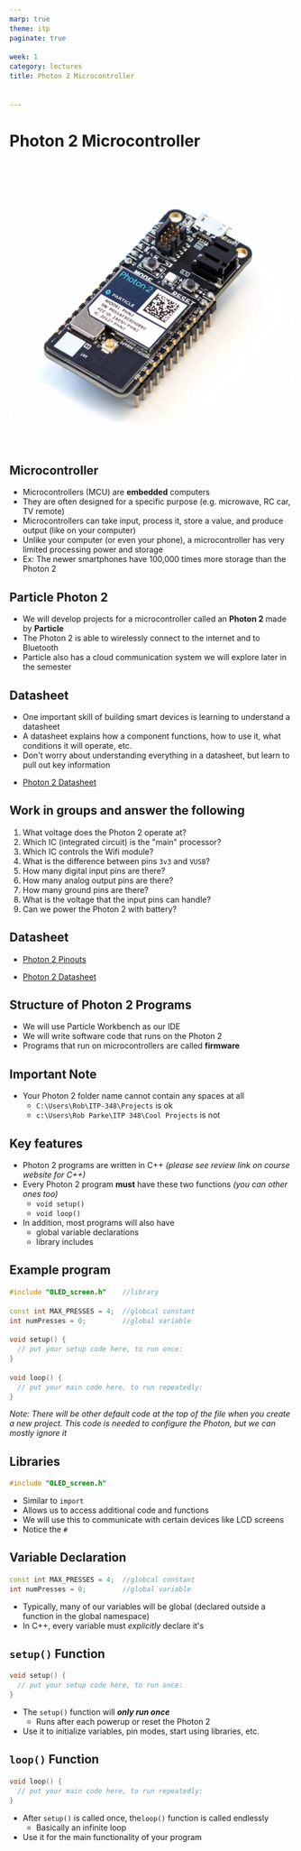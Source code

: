 ```yaml
---
marp: true
theme: itp
paginate: true

week: 1
category: lectures
title: Photon 2 Microcontroller


---
```


<!-- headingDivider: 2 -->

# Photon 2 Microcontroller

![bg opacity:.75](lecture_argon_microcontroller.assets/PHOTON2-EVT-ISO_1200x.webp)

## Microcontroller

* Microcontrollers (MCU) are **embedded** computers
* They are often designed for a specific purpose (e.g. microwave, RC car, TV remote)
* Microcontrollers can take input, process it, store a value, and produce output  (like on your computer)
* Unlike your computer (or even your phone), a microcontroller has very limited processing power and storage 
* Ex: The newer smartphones have 100,000 times more storage than the Photon 2

## Particle Photon 2

* We will develop projects for a microcontroller called an **Photon 2** made by **Particle**
* The Photon 2 is able to wirelessly connect to the internet and to Bluetooth 
* Particle also has a cloud communication system we will explore later in the semester

## Datasheet

* One important skill of building smart devices is learning to understand a datasheet
* A datasheet explains how a component functions, how to use it, what conditions it will operate, etc.
* Don't worry about understanding everything in a datasheet, but learn to pull out key information

- [Photon 2 Datasheet](https://docs.particle.io/reference/datasheets/wi-fi/photon-2-datasheet/)

## Work in groups and answer the following

1. What voltage does the Photon 2 operate at?
2. Which IC (integrated circuit) is the "main" processor?
3. Which IC controls the Wifi module?
4. What is the difference between pins `3v3` and `VUSB`?
5. How many digital input pins are there? 
6. How many analog output pins are there?
7. How many ground pins are there?
8. What is the voltage that the input pins can handle?
9. Can we power the Photon 2 with battery?

## Datasheet 


- [Photon 2 Pinouts](https://docs.particle.io/assets/images/photon2-rendering.png)

- [Photon 2 Datasheet](https://docs.particle.io/reference/datasheets/wi-fi/photon-2-datasheet/)

<!-- recommended supply voltage: 3.3v, Supply Input Voltage: up to 6.2v -->

<!-- main: realtek RTL8721DM  -->

<!-- 3v3 is always 3.3v; VUSB is 5v when connected to USB-->

<!-- 20 digital GPIO; 6 analog IN; 0 analog out; 1 ground pin -->

<!-- Input high voltage: GPIO can operate at 3.3V max so be caution with higher voltage devices -->

<!-- show other communication pins -->        



## Structure of Photon 2 Programs

* We will use Particle Workbench as our IDE
* We will write software code that runs on the Photon 2
* Programs that run on microcontrollers are called **firmware** 

## Important Note

* Your Photon 2 folder name cannot contain any spaces at all
  - `C:\Users\Rob\ITP-348\Projects` is ok
  - `c:\Users\Rob Parke\ITP 348\Cool Projects` is not

## Key features

* Photon 2 programs are written in C++ *(please see review link on course website for C++)*
* Every Photon 2 program **must** have these two functions *(you can other ones too)*
  - `void setup()`
  - `void loop()`
* In addition, most programs will also have
  - global variable declarations
  - library includes

## Example program

```c++
#include "OLED_screen.h"	//library

const int MAX_PRESSES = 4;	//globcal constant
int numPresses = 0;			//global variable

void setup() {
  // put your setup code here, to run once:
}

void loop() {
  // put your main code here, to run repeatedly:
}
```

*Note: There will be other default code at the top of the file when you create a new project. This code is needed to configure the Photon, but we can mostly ignore it*

## Libraries

```c++
#include "OLED_screen.h"
```

* Similar to `import`
* Allows us to access additional code and functions
* We will use this to communicate with certain devices like LCD screens
* Notice the `#`

## Variable Declaration

```c++
const int MAX_PRESSES = 4;	//globcal constant
int numPresses = 0;			//global variable
```

* Typically, many of our variables will be global (declared outside a function in the global namespace)
* In C++, every variable must *explicitly* declare it's

## `setup()` Function

```c++
void setup() {
  // put your setup code here, to run once:
}
```

* The `setup()` function will ***only run once***
  - Runs after each powerup or reset the Photon 2
* Use it to initialize variables, pin modes, start using libraries, etc.

## `loop()` Function

```c++
void loop() {
  // put your main code here, to run repeatedly:
}
```

* After `setup()` is called once, the`loop()` function is called endlessly 
  - Basically an infinite loop
* Use it for the main functionality of your program